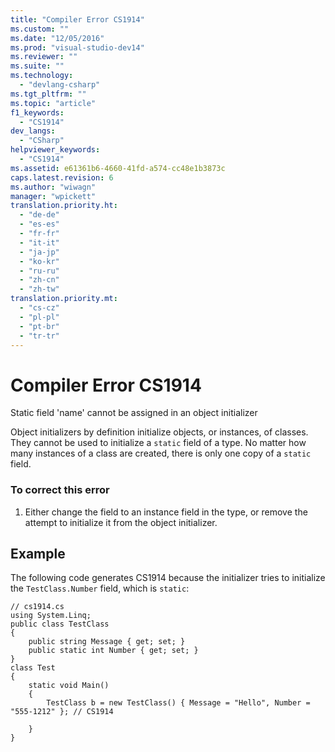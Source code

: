 ```yaml
---
title: "Compiler Error CS1914"
ms.custom: ""
ms.date: "12/05/2016"
ms.prod: "visual-studio-dev14"
ms.reviewer: ""
ms.suite: ""
ms.technology: 
  - "devlang-csharp"
ms.tgt_pltfrm: ""
ms.topic: "article"
f1_keywords: 
  - "CS1914"
dev_langs: 
  - "CSharp"
helpviewer_keywords: 
  - "CS1914"
ms.assetid: e61361b6-4660-41fd-a574-cc48e1b3873c
caps.latest.revision: 6
ms.author: "wiwagn"
manager: "wpickett"
translation.priority.ht: 
  - "de-de"
  - "es-es"
  - "fr-fr"
  - "it-it"
  - "ja-jp"
  - "ko-kr"
  - "ru-ru"
  - "zh-cn"
  - "zh-tw"
translation.priority.mt: 
  - "cs-cz"
  - "pl-pl"
  - "pt-br"
  - "tr-tr"
---
```

# Compiler Error CS1914
Static field 'name' cannot be assigned in an object initializer  
  
 Object initializers by definition initialize objects, or instances, of classes. They cannot be used to initialize a `static` field of a type. No matter how many instances of a class are created, there is only one copy of a `static` field.  
  
### To correct this error  
  
1.  Either change the field to an instance field in the type, or remove the attempt to initialize it from the object initializer.  
  
## Example  
 The following code generates CS1914 because the initializer tries to initialize the `TestClass.Number` field, which is `static`:  
  
```  
// cs1914.cs  
using System.Linq;  
public class TestClass  
{  
    public string Message { get; set; }  
    public static int Number { get; set; }      
}  
class Test  
{  
    static void Main()  
    {  
        TestClass b = new TestClass() { Message = "Hello", Number = "555-1212" }; // CS1914  
  
    }  
}  
```